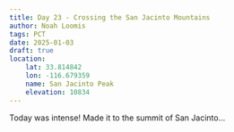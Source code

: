 ```yaml
---
title: Day 23 - Crossing the San Jacinto Mountains
author: Noah Loomis
tags: PCT
date: 2025-01-03
draft: true
location:
    lat: 33.814842
    lon: -116.679359
    name: San Jacinto Peak
    elevation: 10834
---
```


<script>
    import Image from '$lib/Image.svelte'
    
</script>

Today was intense! Made it to the summit of San Jacinto...
